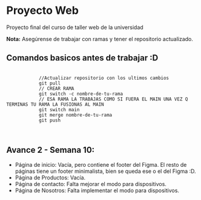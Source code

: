 <!DOCTYPE html>
<html lang="es">
<head>
    <meta charset="UTF-8">
    <meta name="viewport" content="width=device-width, initial-scale=1.0">
    <title>Proyecto Web - README</title>
</head>
<body>
    <h1>Proyecto Web</h1>
    <p>Proyecto final del curso de taller web de la universidad</p>
    <p><strong>Nota:</strong> Asegúrense de trabajar con ramas y tener el repositorio actualizado.</p>
    <h2>Comandos basicos antes de trabajar :D</h2>
    <pre>
        <code>
            //Actualizar repositorio con los ultimos cambios
            git pull
            // CREAR RAMA
            git switch -c nombre-de-tu-rama
            // ESA RAMA LA TRABAJAS COMO SI FUERA EL MAIN UNA VEZ Q TERMINAS TU RAMA LA FUSIONAS AL MAIN
            git switch main
            git merge nombre-de-tu-rama
            git push
        </code>
    </pre>
    <h2>Avance 2 - Semana 10:</h2>
    <ul>
        <li>Página de inicio: Vacía, pero contiene el footer del Figma. El resto de páginas tiene un footer minimalista, bien se queda ese o el del Figma :D.</li>
        <li>Página de Productos: Vacía.</li>
        <li>Página de contacto: Falta mejorar el modo para dispositivos.</li>
        <li>Página de Nosotros: Falta implementar el modo para dispositivos.</li>
    </ul>
</body>
</html>
